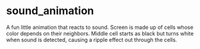 # sound_animation
A fun little animation that reacts to sound.
Screen is made up of cells whose color depends on their neighbors.  Middle cell starts as black but turns white when sound is detected, causing a ripple effect out through the cells.
